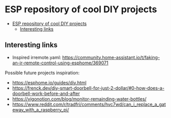 # ESP repository of cool DIY projects

<!--toc:start-->
- [ESP repository of cool DIY projects](#esp-repository-of-cool-diy-projects)
  - [Interesting links](#interesting-links)
<!--toc:end-->

## Interesting links

- Inspired irremote.yaml: https://community.home-assistant.io/t/faking-an-ir-remote-control-using-esphome/369071

Possible future projects inspiration:

- https://esphome.io/guides/diy.html
- https://frenck.dev/diy-smart-doorbell-for-just-2-dollar/#0-how-does-a-doorbell-work-before-and-after
- https://vigonotion.com/blog/monitor-remainding-water-bottles/
- https://www.reddit.com/r/tradfri/comments/hvc7wd/can_i_replace_a_gateway_with_a_raspberry_pi/
